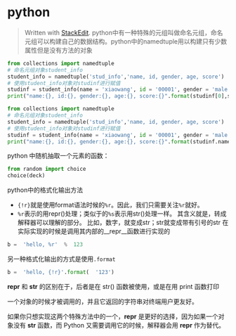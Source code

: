 # python
> Written with [StackEdit](https://stackedit.io/).
python中有一种特殊的元组叫做命名元组，命名元组可以构建自己的数据结构。python中的namedtuple用以构建只有少数属性但是没有方法的对象
```python
from collections import namedtuple
# 命名元组对象student_info
student_info = namedtuple('stud_info','name, id, gender, age, score')
# 使用student_info对象对studinf进行赋值
studinf = student_info(name = 'xiaowang', id = '00001', gender = 'male', age = 22, score = 99)
print("name:{}, id:{}, gender:{}, age:{}, score:{}".format(studinf[0],studinf[1],studinf[2],studinf[3],studinf[4]))
```
```python 
from collections import namedtuple
# 命名元组对象student_info
student_info = namedtuple('stud_info','name, id, gender, age, score')
# 使用student_info对象对studinf进行赋值
studinf = student_info(name = 'xiaowang', id = '00001', gender = 'male', age = 22, score = 99)
print("name:{}, id:{}, gender:{}, age:{}, score:{}".format(studinf.name,studinf.id,studinf.gender,studinf.age,studinf.score))
```
python 中随机抽取一个元素的函数：
```python 
from random import choice
choice(deck)
```
python中的格式化输出方法
-   `{!r}`就是使用format语法时候的`%r`。因此，我们只需要关注`%r`就好。
- `%r`表示的用repr()处理；类似于的`%s`表示用str()处理一样。
其含义就是，转成解释器可以理解的部分。
比如，数字，就变成str；str就变成带有引号的str
在实际实现的时候是调用其内部的__repr__函数进行实现的
```python
b =  'hello, %r'  %  123
```
另一种格式化输出的方式是使用`.format`
```python
b =  'hello, {!r}'.format(  '123')
```
__repr__ 和 __str__ 的区别在于，后者是在 str() 函数被使用，或是在用 print 函数打印

一个对象的时候才被调用的，并且它返回的字符串对终端用户更友好。

如果你只想实现这两个特殊方法中的一个，__repr__ 是更好的选择，因为如果一个对象没有 __str__ 函数，而 Python 又需要调用它的时候，解释器会用 __repr__ 作为替代。
<!--stackedit_data:
eyJoaXN0b3J5IjpbLTE0NDIxNTE0MzQsMTk5ODc5NTY3NywxOD
cxNTg3NzAyLC0xMDUxODI0NDU5LDEyMDk1OTA3MDgsMTg1OTcy
NjkxXX0=
-->
